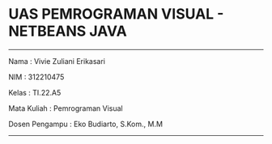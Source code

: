 # UAS PEMROGRAMAN VISUAL - NETBEANS JAVA

---
Nama : Vivie Zuliani Erikasari

NIM : 312210475

Kelas : TI.22.A5

Mata Kuliah : Pemrograman Visual

Dosen Pengampu : Eko Budiarto, S.Kom., M.M

---


